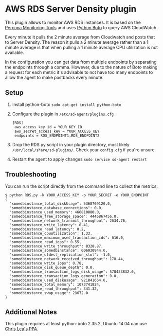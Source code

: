 AWS RDS Server Density plugin
=============================

This plugin allows to monitor AWS RDS instances. It is based on the [Percona Monitoring Tools](https://github.com/percona/percona-monitoring-plugins/blob/master/cacti/scripts/ss_get_rds_stats.py) and uses [Python Boto](http://boto.cloudhackers.com/en/latest/) to query AWS CloudWatch.

Every minute it pulls the 2 minute average from Cloudwatch and posts that to Server Density. The reason it pulls a 2 minute average rather than a 1 minute average is that when pulling a 1 minute average CPU utilization is not available. 

In the configuration you can get data from multiple endpoints by separating the endpoints through a comma. However, due to the nature of Boto making a request for each metric it's advisable to not have too many endpoints to allow the agent to make postbacks every minute. 

Setup
-----

1. Install python-boto `sudo apt-get install python-boto`
2. Configure the plugin in `/etc/sd-agent/plugins.cfg` 
     ```
     [RDS]
      aws_access_key_id = YOUR_KEY_ID
      aws_secret_access_key = YOUR_ACCESS_KEY
      endpoints = RDS_ENDPOINT1,RDS_ENDPOINT2
     ```

3. Drop the RDS.py script in your plugin directory, most likely `/usr/local/share/sd-plugins/`. Check your `config.cfg` if you're unsure. 
4. Restart the agent to apply changes `sudo service sd-agent restart`

Troubleshooting
---------------

You can run the script directly from the command line to collect the metrics:

```
$ python RDS.py -k YOUR_ACCESS_KEY -p YOUR_SECRET -e YOUR_ENDPOINT         
{
  "somedbinstance_total_diskUsage": 5368709120.0,
  "somedbinstance_database_connections": 0.0,
  "somedbinstance_used_memory": 466810880.0,
  "somedbinstance_free_storage_space": 4446867456.0,
  "somedbinstance_network_transmit_throughput": 2634.76,
  "somedbinstance_write_latency": 0.41,
  "somedbinstance_read_latency": 0.2,
  "somedbinstance_cpuutilization": 1.33,
  "somedbinstance_maximum_used_transaction_ids": 616.0,
  "somedbinstance_read_iops": 0.55,
  "somedbinstance_write_throughput": 8328.87,
  "somedbinstance_somedbinstance": 606930944.0,
  "somedbinstance_oldest_replication_slot": -1.0,
  "somedbinstance_network_received_throughput": 178.44,
  "somedbinstance_write_iops": 0.78,
  "somedbinstance_disk_queue_depth": 0.0,
  "somedbinstance_transaction_logs_disk_usage": 570433832.0,
  "somedbinstance_transaction_logs_generation": 0.0,
  "somedbinstance_used_diskusage": 921841664.0,
  "somedbinstance_total_memory": 1073741824,
  "somedbinstance_read_throughput": 341.32,
  "somedbinstance_swap_usage": 28672.0
}
```

Additional Notes
----------------

This plugin requires at least python-boto 2.35.2, Ubuntu 14.04 can use [Chris Lea's PPA](https://launchpad.net/~chris-lea/+archive/ubuntu/python-boto).
